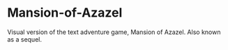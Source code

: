 Mansion-of-Azazel
=================

Visual version of the text adventure game, Mansion of Azazel. Also known as a sequel.
